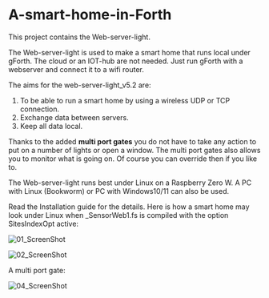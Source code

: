 # A-smart-home-in-Forth

This project contains the Web-server-light.

The Web-server-light is used to make a smart home that runs local under gForth.
The cloud or an IOT-hub are not needed.
Just run gForth with a webserver and connect it to a wifi router.

The aims for the web-server-light_v5.2 are:
1. To be able to run a smart home by using a wireless UDP or TCP connection.
2. Exchange data between servers.
3. Keep all data local.

Thanks to the added **multi port gates** you do not have to take any action to put on a number of lights or open a window. 
The multi port gates also allows you to monitor what is going on.
Of course you can override then if you like to.

The Web-server-light runs best under Linux on a Raspberry Zero W.
A PC with Linux (Bookworm) or PC with Windows10/11 can also be used.

Read the Installation guide for the details.
Here is how a smart home may look under Linux when _SensorWeb1.fs is compiled with the option SitesIndexOpt active:

![01_ScreenShot](https://github.com/Jos-Ven/A-smart-home-in-Forth/assets/47664564/6e1347e7-d738-40e5-bccf-d34910833473)


![02_ScreenShot](https://github.com/Jos-Ven/A-smart-home-in-Forth/assets/47664564/094546f4-3e19-447e-9fbc-f9676bee5250)

A multi port gate:

![04_ScreenShot](https://github.com/Jos-Ven/A-smart-home-in-Forth/assets/47664564/7731ace1-5a45-4702-9653-5d4201979c6f)



